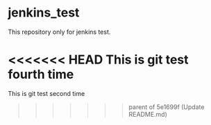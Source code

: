 # jenkins_test
This repository only for jenkins test.

<<<<<<< HEAD
This is git test fourth time
=======
This is git test second time
>>>>>>> parent of 5e1699f (Update README.md)
